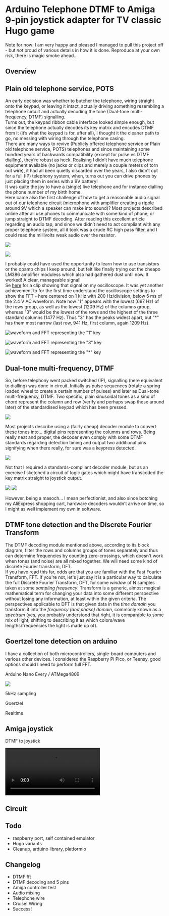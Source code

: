 # Arduino Telephone DTMF to Amiga 9-pin joystick adapter for TV classic Hugo game

Note for now: I am very happy and pleased I managed to pull this project off - but _not_ proud of various details in how it is done. Reproduce at your own risk, there is magic smoke ahead...

## Overview

## Plain old telephone service, POTS

An early decision was whether to butcher the telephone, wiring straight onto the keypad, or leaving it intact, actually driving something resembling a telephone circuit and actually decoding the tone (Dual-tone multi-frequency, DTMF) signalling.  
Turns out, the keypad ribbon cable interface looked simple enough, but since the telephone actually decodes its key matrix and encodes DTMF from it (it’s what the keypad is for, after all), I thought it the cleaner path to go, no messing with wiring through the telephone casing.  
There are many ways to revive (Publicly offered telephone service or Plain old telephone service, POTS) telephones and since maintaining some hundred years of backwards compatibility (except for pulse vs DTMF dialling), they’re robust as heck. Realising I didn’t have much telephone equipment available (no jacks or clips and merely a couple meters of torn out wire), it had all been quietly discarded over the years, I also didn’t opt for a full (IP) telephony system, when, turns out you can drive phones by just placing them in series with a 9V battery!  
It was quite the joy to have a (single) live telephone and for instance dialling the phone number of my birth home.  
Here came also the first challenge of how to get a reasonable audio signal out of our telephone circuit (microphone with amplifier creating a ripple around 9V which a speaker can make into sound)? Most projects described online after all use phones to communicate with some kind of phone, or jump straight to DTMF decoding. After reading this excellent article regarding an audio tap, and since we didn’t need to act compliant with any proper telephone system, all it took was a crude RC high pass filter, and I could read the millivolts weak audio over the resistor.  

![](media/POTS_audio_interface.png)

![](media/POTS_very_simple_audio_interface.png)

I probably could have used the opportunity to learn how to use transistors or the opamp chips I keep around, but felt like finally trying out the cheapo LM386 amplifier moduless which also had gathered dust until now. It worked! A clear, manageable signal!  
Se [here](media/DTMF_FFT.mp4) for a clip showing that signal on my oscilloscope. It was yet another achievement to for the first time understand the oscilloscope settings to show the FFT - here centered on 1 kHz with 200 Hz/division, below 5 ms of the 2.4 V AC waveform. Note how "1" appears with the lowest (697 Hz) of the rows group, as well as the lowest (1209 Hz) of the columns group, whereas "3" would be the lowest of the rows and the highest of the three standard columns (1477 Hz). Thus "3" has the peaks widest apart, but "*" has them most narrow (last row, 941 Hz, first column, again 1209 Hz).  

![waveform and FFT representing the "1" key](media/DTMF_FFT_1.jpg)

![waveform and FFT representing the "3" key](media/DTMF_FFT_3.jpg)

![waveform and FFT representing the "\*" key](media/DTMF_FFT_asterisk.jpg)


## Dual-tone multi-frequency, DTMF 

So, before telephony went packed switched (IP), signalling (here equivalent to dialling) was done in circuit. Initially as pulse sequences (rotate a spring loaded wheel to create a certain number of pulses) and later as Dual-tone multi-frequency, DTMF. Two specific, plain sinusoidal tones as a kind of chord represent the column and row (verify and perhaps swap these around later) of the standardised keypad which has been pressed.  

![](media/DTMF_keypad.png)

Most projects describe using a (fairly cheap) decoder module to convert these tones into… digital pins representing the columns and rows. Being really neat and proper, the decoder even comply with some DTMF standards regarding detection timing and output two additional pins signifying when there really, for sure was a keypress detected.  

![](media/MT8870_block_diagram.png)

Not that I required a standards-compliant decoder module, but as an exercise I sketched a circuit of logic gates which might have transcoded the key matrix straight to joystick output.  

![](media/MT8870_karnaugh_diagram.png) ![](media/MT8870_logic_to_joystick.png)

However, being a masoch… I mean perfectionist, and also since botching my AliExpress shopping cart, hardware decoders wouldn’t arrive on time, so I might as well implement my own in software.   


## DTMF tone detection and the Discrete Fourier Transform

The DTMF decoding module mentioned above, according to its block diagram, filter the rows and columns groups of tones separately and thus can determine frequencies by counting zero-crossings, which doesn't work when tones (and noise) are all mixed together. We will need some kind of discrete Fourier transform, DFT.  
If you have read this far, odds are that you are familiar with the Fast Fourier Transform, FFT. If you're not, let's just say it is a particular way to calculate the full Discrete Fourier Transform, DFT, for some *window* of N samples taken at some *sampling frequency*. Transform is a generic, almost magical mathematical term for changing your data into some different perspective without losing any information, at least within the given criteria. The perspectives applicable to DFT is that given data in the *time domain* you transform it into the *frequency (and phase) domain*, commonly known as a *spectrum* (yes, you probably understood that right, it is comparable to some mix of light, shifting to describing it as which colors/wave lengths/frequencies the light is made up of).


## Goertzel tone detection on arduino

I have a collection of both microcontrollers, single-board computers and various other devices. I considered the Raspberry Pi Pico, or Teensy, good options should I need to perform full FFT. 

Arduino Nano Every / ATMega4809 

![](media/arduino_nano_every.png)

5kHz sampling

Goertzel

Realtime


## Amiga joystick 

DTMF to joystick

![](media/DTMF_to_joystick_LEDs.mp4)


## Circuit

## Todo

* raspberry port, self contained emulator
* Hugo variants
* Cleanup, arduino library, platformio 

## Changelog

* DTMF fft 
* DTMF decoding and 5 pins
* Amiga controller test
* Audio mixing
* Telephone wire
* Cruise! Wiring
* Success!
